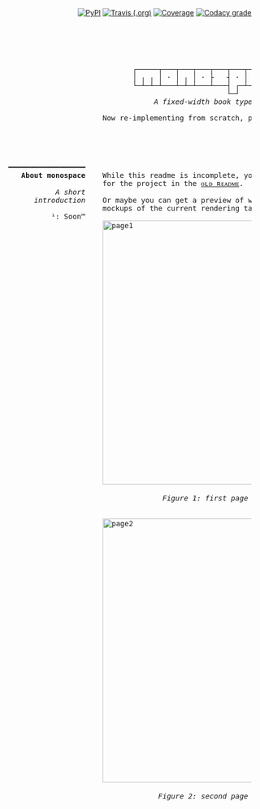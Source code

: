 <div align=right>
  <a href="https://pypi.org/project/monospace/"><img src="https://img.shields.io/pypi/v/monospace.svg?colorB=lightgrey" alt="PyPI" /></a>
  <a href="https://travis-ci.org/Tenchi2xh/monospace/"><img src="https://img.shields.io/travis/Tenchi2xh/monospace.svg" alt="Travis (.org)" /></a>
  <a href="https://www.codacy.com/app/Tenchi2xh/monospace"><img src="https://api.codacy.com/project/badge/Coverage/4c34d93852b246c0b2facdb93ff70fbe" alt="Coverage" /></a>
  <a href="https://www.codacy.com/app/Tenchi2xh/monospace"><img src="https://api.codacy.com/project/badge/Grade/4c34d93852b246c0b2facdb93ff70fbe" alt="Codacy grade" /></a>
</div>
<br/>

<pre>




                                ┌─────┬───┬───┬───┬───┬───┬───┬───┬───┐
                                │ ╷ ╷ │ · │ ╷ │ · ├   ┤ · │ · │   ┤   ╡
                                └─┴─┴─┴───┴─┴─┴───┴───┤ ┌─┴─┴─┴───┴───┘
                                                      └─┘
                                     <i>A fixed-width book typesetter</i>

                         Now re-implementing from scratch, powered by <a href="https://pandoc.org/">ᴘᴀɴᴅᴏᴄ</a>.





   ━━━━━━━━━━━━━━━━━━
      <b>About monospace</b>    While this readme is incomplete, you can read about the concept
                         for the project in the <a href="poc/README.md">ᴏʟᴅ ʀᴇᴀᴅᴍᴇ</a>. 
              <i>A short</i>    
         <i>introduction</i>    Or maybe you can get a preview of what is to come¹ with some
                         mockups of the current rendering target:
             ¹: Soon™
                         <img width="520" alt="page1" src="https://user-images.githubusercontent.com/4116708/44863793-64b15480-ac7e-11e8-9957-3f760c9b0e74.png">

                                       <i>Figure 1: first page of the mockup</i>


                         <img width="520" alt="page2" src="https://user-images.githubusercontent.com/4116708/44863794-64b15480-ac7e-11e8-91d3-36a17805270a.png">

                                      <i>Figure 2: second page of the mockup</i>


</pre>